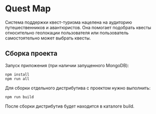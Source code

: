 # Quest Map
Система поддержки квест-туризма нацелена на аудиторию путешественников и авантюристов. Она помогает подобрать квесты относительно геолокации пользователя или пользователь самостоятельно может выбрать квесты.

## Сборка проекта
Запуск приложения (при наличии запущенного MongoDB):
```
npm install
npm run all
```
Для сборки отдельного дистрибутива с проектом нужно выполнить:
```
npm run build
```
После сборки дистрибутив будет находится в каталоге build.
